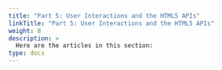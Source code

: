 ```yaml
---
title: "Part 5: User Interactions and the HTML5 APIs"
linkTitle: "Part 5: User Interactions and the HTML5 APIs"
weight: 8
description: >
  Here are the articles in this section:
type: docs
---
```


